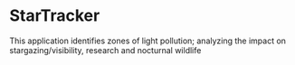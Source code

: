 # StarTracker
This application identifies zones of light pollution; analyzing the impact on stargazing/visibility, research and nocturnal wildlife
